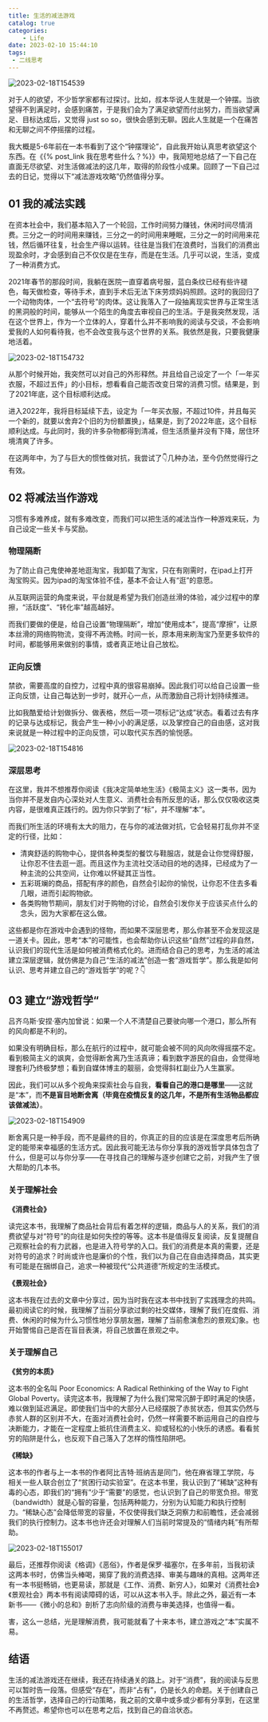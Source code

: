 ```yaml
---
title: 生活的减法游戏
catalog: true
categories:
    - Life
date: 2023-02-10 15:44:10
tags:
 - 二线思考
---
```


![2023-02-18T154539](2023-02-18T154539.png)

对于人的欲望，不少哲学家都有过探讨。比如，叔本华说人生就是一个钟摆。当欲望得不到满足时，会感到痛苦，于是我们会为了满足欲望而付出努力，而当欲望满足、目标达成后，又觉得 just so so，很快会感到无聊。因此人生就是一个在痛苦和无聊之间不停摇摆的过程。

我大概是5-6年前在一本书看到了这个“钟摆理论”，自此我开始认真思考欲望这个东西。在《{% post_link 我在思考些什么？%}》中，我简短地总结了一下自己在直面无尽欲望、对生活做减法的这几年，取得的阶段性小成果。回顾了一下自己过去的日记，觉得以下“减法游戏攻略”仍然值得分享。

## 01 我的减法实践

在资本社会中，我们基本陷入了一个轮回，工作时间努力赚钱，休闲时间尽情消费。三分之一的时间用来赚钱，三分之一的时间用来睡眠，三分之一的时间用来花钱，然后循环往复，社会生产得以运转。往往是当我们在浪费时，当我们的消费出现盈余时，才会感到自己不仅仅是在生存，而是在生活。几乎可以说，生活，变成了一种消费方式。

2021年春节的那段时间，我躺在医院一直穿着病号服，蓝白条纹已经有些许褪色，每天做检查，等待手术，直到手术后无法下床劳烦妈妈照顾。这时的我回归了一个动物肉体，一个“去符号”的肉体。这让我落入了一段抽离现实世界与正常生活的黑洞般的时间，能够从一个陌生的角度去审视自己的生活。于是我突然发现，活在这个世界上，作为一个立体的人，穿着什么并不影响我的阅读与交谈，不会影响爱我的人如何看待我，也不会改变我与这个世界的关系。我依然是我，只要我健康地活着。

![2023-02-18T154732](2023-02-18T154732.png)

从那个时候开始，我突然可以对自己的外形释然。并且给自己设定了一个「一年买衣服，不超过五件」的小目标，想看看自己能否改变日常的消费习惯。结果是，到了2021年底，这个目标顺利达成。

进入2022年，我将目标延续下去，设定为「一年买衣服，不超过10件，并且每买一个新的，就要以舍弃2个旧的为份额置换」，结果是，到了2022年底，这个目标顺利达成。与此同时，我的许多杂物都得到清减，但生活质量并没有下降，居住环境清爽了许多。

在这两年中，为了与巨大的惯性做对抗，我尝试了👇几种办法，至今仍然觉得行之有效。

## 02 将减法当作游戏

习惯有多难养成，就有多难改变，而我们可以把生活的减法当作一种游戏来玩，为自己设定一些关卡与奖励。

### 物理隔断

为了防止自己鬼使神差地逛淘宝，我卸载了淘宝，只在有刚需时，在ipad上打开淘宝购买。因为ipad的淘宝体验不佳，基本不会让人有“逛”的意愿。

从互联网运营的角度来说，平台就是希望为我们创造丝滑的体验，减少过程中的摩擦，“活跃度”、“转化率”越高越好。
 
而我们要做的便是，给自己设置“物理隔断”，增加“使用成本”，提高“摩擦”，让原本丝滑的网络购物流，变得不再流畅。时间一长，原本用来刷淘宝乃至更多软件的时间，都能够用来做别的事情，或者真正地让自己放松。

### 正向反馈

禁欲，需要高度的自控力，过程中真的很容易崩掉。因此我们可以给自己设置一些正向反馈，让自己每达到一步时，就开心一点，从而激励自己将计划持续推进。

比如我酷爱给计划做拆分、做表格，然后一项一项标记“达成”状态。看着过去有序的记录与达成标记，我会产生一种小小的满足感，以及掌控自己的自由感，这对我来说就是一种过程中的正向反馈，可以取代买东西的愉悦感。

![2023-02-18T154816](2023-02-18T154816.png)

### 深层思考

在这里，我并不想推荐你阅读《我决定简单地生活》《极简主义》这一类书，因为当你并不是发自内心深处对人生意义、消费社会有所反思的话，那么仅仅吸收这类内容，是很难真正践行的。因为你只学到了“标”，并不理解“本”。

而我们所生活的环境有太大的阻力，在与你的减法做对抗，它会轻易打乱你并不坚定的行径，比如：

- 清爽舒适的购物中心，提供各种类型的餐饮与鞋服店，就是会让你觉得舒服，让你忍不住去逛一逛。而且这作为主流社交活动目的地的选择，已经成为了一种主流的公共空间，让你难以怀疑其正当性。
- 五彩斑斓的商品，搭配有序的颜色，自然会引起你的愉悦，让你忍不住去多看几眼，进而引起购物欲。
- 各类购物节期间，朋友们对于购物的讨论，自然会引发你关于应该买点什么的念头，因为大家都在这么做。

这些都是你在游戏中会遇到的怪物，而如果不深层思考，那么你甚至不会发现这是一道关卡。因此，思考“本”的可能性，也会帮助你认识这些“自然”过程的非自然，认识我们的现代生活是如何被消费格式化的。进而结合自己的思考，为生活的减法建立深层逻辑，就仿佛是为自己“生活的减法”创造一套“游戏哲学”。那么我是如何认识、思考并建立自己的“游戏哲学”的呢？👇

## 03 建立“游戏哲学“

吕齐乌斯·安捏·塞内加曾说：如果一个人不清楚自己要驶向哪一个港口，那么所有的风向都是不利的。

如果没有明确目标，那么在航行的过程中，就可能会被不同的风向吹得摇摆不定。看到极简主义的飒爽，会觉得断舍离乃生活真谛；看到数字游民的自由，会觉得地理套利乃终极梦想；看到自媒体博主的靓丽，会觉得斜杠副业乃人生赢家。

因此，我们可以从多个视角来探索社会与自我，**看看自己的港口是哪里**——这就是“本”，而**不是盲目地断舍离（毕竟在疫情反复的这几年，不是所有生活物品都应该做减法）**。

![2023-02-18T154909](2023-02-18T154909.png)

断舍离只是一种手段，而不是最终的目的，你真正的目的应该是在深度思考后所确定的能带来幸福感的生活方式。因此我可能无法与你分享我的游戏哲学具体包含了什么，但是可以与你分享——在寻找自己的理解与逐步创建它之前，对我产生了很大帮助的几本书。

### 关于理解社会

**《消费社会》**

读完这本书，我理解了商品社会背后有着怎样的逻辑，商品与人的关系，我们的消费欲望与对“符号”的向往是如何失控的等等。这本书是值得反复阅读，反复提醒自己观察社会的有力武器，也是进入符号学的入口。我们的消费是本真的需要，还是对符号的追求？时尚或许也是廉价的个性，我们以为自己在自由选择商品，其实更有可能是在捆绑自己，追求一种被现代“公共道德”所规定的生活模式。

**《景观社会》**

这本书我在过去的文章中分享过，因为当时我在这本书中找到了实践理念的共鸣。最初阅读它的时候，我理解了当前分享欲过剩的社交媒体，理解了我们在度假、消费、休闲的时候为什么习惯性地分享朋友圈，理解了当前愈演愈烈的景观幻象。也开始警惕自己是否在盲目表演，将自己放置在景观之中。

### 关于理解自己

**《贫穷的本质》**

这本书的全名叫 Poor Economics: A Radical Rethinking of the Way to Fight Global Poverty。读完这本书，我理解了为什么我们常常沉醉于即时满足的快感，难以做到延迟满足。即使我们当中的大部分人已经摆脱了赤贫状态，但其实仍然与赤贫人群的区别并不大，在面对消费社会时，仍然一样需要不断运用自己的自控与决断能力，才能在一定程度上抵抗住消费主义、抑或轻松的小快乐的诱惑。看看贫穷的陷阱是什么，也反观下自己落入了怎样的惰性陷阱吧。

**《稀缺》**

这本书的作者与上一本书的作者阿比吉特·班纳吉是同门，他在麻省理工学院，与相关一些人联合创立了“贫困行动实验室”。在这本书里，我认识到了“稀缺”这种有毒的心态，即我们的“拥有”少于“需要”的感觉，也认识到了自己的带宽负担。带宽（bandwidth）就是心智的容量，包括两种能力，分别为认知能力和执行控制力。“稀缺心态”会降低带宽的容量，不仅使得我们缺乏洞察力和前瞻性，还会减弱我们的执行控制力。这本书也许还会对理解人们当前时常提及的“情绪内耗”有所帮助。

![2023-02-18T155017](2023-02-18T155017.png)

最后，还推荐你阅读《格调》《恶俗》，作者是保罗·福塞尔，在多年前，当我初读这两本书时，仿佛当头棒喝，揭穿了我的消费选择、审美与趣味的真相。这两年还有一本书挺畅销，也更易读，那就是《工作、消费、新穷人》，如果对《消费社会》《景观社会》两本书有阅读障碍的话，可以从这本书入手。除此之外，最近有一本新书——《微小的总和》剖析了志向阶级的消费与审美选择，也值得一看。

害，这么一总结，光是理解消费，我可能就看了十来本书，建立游戏之“本”实属不易。

## 结语

生活的减法游戏还在继续，我还在持续通关的路上。对于“消费”，我的阅读与反思可以暂时告一段落。但感受“存在”，而非“占有”，仍是长久的命题。关于创建自己的生活哲学，选择自己的行动策略，我之前的文章中或多或少都有分享到，在这里不再赘述。希望你也可以在思考之后，找到自己的自洽状态。
